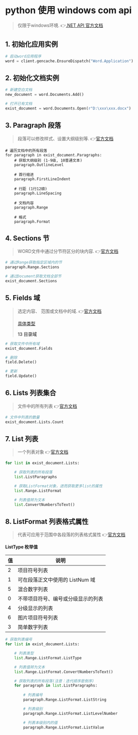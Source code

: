 # python 使用 windows com api

> 仅限于windows环境. 👉[.NET API 官方文档](https://docs.microsoft.com/zh-cn/dotnet/api/microsoft.office.interop.word?view=word-pia)

## 1. 初始化应用实例

```python
# 启动word应用程序
word = client.gencache.EnsureDispatch("Word.Application")
```

## 2. 初始化文档实例

```python
# 新建空白文档
new_document = word.Documents.Add()

# 打开已有文档
exist_document = word.Documents.Open(r"D:\xxx\xxx.docx")
```

## 3. Paragraph 段落

> 段落可以修改样式、设置大纲级别等. 👉[官方文档](https://docs.microsoft.com/zh-cn/dotnet/api/microsoft.office.interop.word.paragraph?view=word-pia)

```
# 遍历文档中的所有段落
for paragraph in exist_document.Paragraphs:
    # 获取大纲级别 (1-9级, 10普通文本)
    paragraph.OutlineLevel

    # 首行缩进
    paragraph.FirstLineIndent

    # 行距 (1行12磅)
    paragraph.LineSpacing   

    # 文档内容
    paragraph.Range

    # 格式
    paragraph.Format
```

## 4. Sections 节

> WORD文件中通过分节符区分的块内容. 👉[官方文档](https://docs.microsoft.com/zh-cn/dotnet/api/microsoft.office.interop.word.sections?view=word-pia)

```python
# 通过Range获取指定区域内的节
paragraph.Range.Sections

# 通过Document获取文档全部节
exist_document.Sections
```

## 5. Fields 域

> 选定内容、 范围或文档中的域. 👉[官方文档](https://docs.microsoft.com/zh-cn/dotnet/api/microsoft.office.interop.word.field?view=word-pia)
>
> [具体类型](https://docs.microsoft.com/zh-cn/dotnet/api/microsoft.office.interop.word.wdfieldtype?view=word-pia)
>
> **13 目录域**

```python
# 获取文件中所有域
exist_document.Fields

# 删除
field.Delete()

# 更新
field.Update()
```

## 6. Lists 列表集合

> 文件中的所有列表 👉[官方文档](https://docs.microsoft.com/zh-cn/dotnet/api/microsoft.office.interop.word.lists?view=word-pia)

```python
# 文件中列表的数量
exist_document.Lists.Count
```

## 7. List 列表

> 一个列表对象 👉[官方文档](https://docs.microsoft.com/zh-cn/dotnet/api/microsoft.office.interop.word.list?view=word-pia)

```python
for list in exist_document.Lists:

    # 获取列表的所有段落
    list.ListParagraphs

    # 获取ListFormat对象，进而获取更多list的属性
    list.Range.ListFormat

    # 列表值转为文本
    list.ConvertNumbersToText()
```

## 8. ListFormat 列表格式属性

> 代表可应用于范围中各段落的列表格式属性 👉[官方文档](https://docs.microsoft.com/zh-cn/dotnet/api/microsoft.office.interop.word.listformat?view=word-pia)


**ListType 枚举值**
 
|值|说明|
|--|--|
2|项目符号列表
1|可在段落正文中使用的 ListNum 域
5|混合数字列表
0|不带项目符号、编号或分级显示的列表
4|分级显示的列表
6|图片项目符号列表
3|简单数字列表


```python
# 获取列表编号
for list in exist_document.Lists:

    # 列表类型
    list.Range.ListFormat.ListType

    # 列表值转为文本
    list.Range.ListFormat.ConvertNumbersToText()

    # 获取列表的所有段落(注意：迭代顺序是倒序)
    for paragraph in list.ListParagraphs:
        
        # 列表编号
        paragraph.Range.ListFormat.ListString

        # 列表级别
        paragraph.Range.ListFormat.ListLevelNumber

        # 列表本级别内的值
        paragraph.Range.ListFormat.ListValue
```